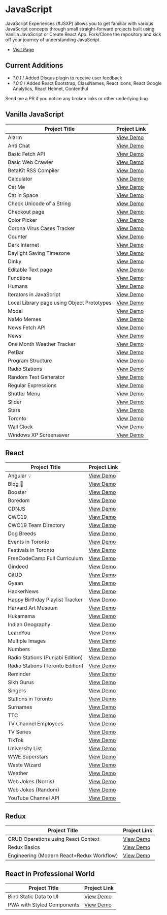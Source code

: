 # JavaScript

JavaScript Experiences (#JSXP) allows you to get familiar with various JavaScript concepts through small straight-forward projects built using Vanilla JavaScript or Create React App. Fork/Clone the repository and kick off your journey of understanding JavaScript.

- [Visit Page](https://jsxp.netlify.app)

## Current Additions

- _1.0.1_ / Added Disqus plugin to receive user feedback
- _1.0.0_ / Added React Bootstrap, ClassNames, React Icons, React Google Analytics, React Helmet, ContentFul

Send me a PR if you notice any broken links or other underlying bug.

## Vanilla JavaScript

| Project Title                              | Project Link                                                             |
| ------------------------------------------ | ------------------------------------------------------------------------ |
| Alarm                                      | [View Demo](https://tpkahlon.github.io/javascript/23)                    |
| Anti Chat                                  | [View Demo](https://tpkahlon.github.io/javascript/30)                    |
| Basic Fetch API                            | [View Demo](https://tpkahlon.github.io/javascript/basic-fetch-api)       |
| Basic Web Crawler                          | [View Demo](https://tpkahlon.github.io/javascript/16)                    |
| BetaKit RSS Compiler                       | [View Demo](https://tpkahlon.github.io/javascript/33)                    |
| Calculator                                 | [View Demo](https://tpkahlon.github.io/javascript/calculator)            |
| Cat Me                                     | [View Demo](https://tpkahlon.github.io/javascript/cat-gallery)           |
| Cat in Space                               | [View Demo](https://tpkahlon.github.io/javascript/32)                    |
| Check Unicode of a String                  | [View Demo](https://tpkahlon.github.io/javascript/check-unicode)         |
| Checkout page                              | [View Demo](https://tpkahlon.github.io/javascript/17)                    |
| Color Picker                               | [View Demo](https://tpkahlon.github.io/javascript/34)                    |
| Corona Virus Cases Tracker                 | [View Demo](https://tpkahlon.github.io/javascript/29)                    |
| Counter                                    | [View Demo](https://tpkahlon.github.io/javascript/35)                    |
| Dark Internet                              | [View Demo](https://tpkahlon.github.io/javascript/26)                    |
| Daylight Saving Timezone                   | [View Demo](https://tpkahlon.github.io/javascript/1)                     |
| Dinky                                      | [View Demo](https://tpkahlon.github.io/javascript/dinky)                 |
| Editable Text page                         | [View Demo](https://tpkahlon.github.io/javascript/18)                    |
| Functions                                  | [View Demo](https://tpkahlon.github.io/javascript/functions)             |
| Humans                                     | [View Demo](https://tpkahlon.github.io/javascript/27A)                   |
| Iterators in JavaScript                    | [View Demo](https://tpkahlon.github.io/javascript/24)                    |
| Local Library page using Object Prototypes | [View Demo](https://tpkahlon.github.io/javascript/19)                    |
| Modal                                      | [View Demo](https://tpkahlon.github.io/javascript/39)                    |
| NaMo Memes                                 | [View Demo](https://tpkahlon.github.io/javascript/31)                    |
| News Fetch API                             | [View Demo](https://tpkahlon.github.io/javascript/news-fetch-api)        |
| News                                       | [View Demo](https://tpkahlon.github.io/javascript/21)                    |
| One Month Weather Tracker                  | [View Demo](https://tpkahlon.github.io/javascript/3)                     |
| PetBar                                     | [View Demo](https://tpkahlon.github.io/javascript/37)                    |
| Program Structure                          | [View Demo](https://tpkahlon.github.io/javascript/program-structure)     |
| Radio Stations                             | [View Demo](https://tpkahlon.github.io/javascript/radio-app)             |
| Random Text Generator                      | [View Demo](https://tpkahlon.github.io/javascript/random-text-generator) |
| Regular Expressions                        | [View Demo](https://tpkahlon.github.io/javascript/22)                    |
| Shutter Menu                               | [View Demo](https://tpkahlon.github.io/javascript/38)                    |
| Slider                                     | [View Demo](https://tpkahlon.github.io/javascript/36)                    |
| Stars                                      | [View Demo](https://tpkahlon.github.io/javascript/stars)                 |
| Toronto                                    | [View Demo](https://tpkahlon.github.io/javascript/toronto)               |
| Wall Clock                                 | [View Demo](https://tpkahlon.github.io/javascript/25)                    |
| Windows XP Screensaver                     | [View Demo](https://tpkahlon.github.io/javascript/15)                    |

## React

| Project Title                    | Project Link                                        |
| -------------------------------- | --------------------------------------------------- |
| Angular 💡                       | [View Demo](https://crudinangularjs.netlify.app)    |
| Blog 👶                          | [View Demo](https://satrangi.netlify.app)           |
| Booster                          | [View Demo](https://boostmeup.netlify.app)          |
| Boredom                          | [View Demo](https://boredom.netlify.app)            |
| CDNJS                            | [View Demo](https://jscdn.netlify.app)              |
| CWC19                            | [View Demo](https://crudwithcwc19.netlify.app)      |
| CWC19 Team Directory             | [View Demo](https://cwctd.netlify.app)              |
| Dog Breeds                       | [View Demo](https://breedsofdogs.netlify.app)       |
| Events in Toronto                | [View Demo](https://eventsto.netlify.app)           |
| Festivals in Toronto             | [View Demo](https://festivalsto.netlify.app)        |
| FreeCodeCamp Full Curriculum     | [View Demo](https://fccfc.netlify.app)              |
| Gindeed                          | [View Demo](https://gindeed.netlify.app)            |
| GitUD                            | [View Demo](https://gitud.netlify.app)              |
| Gyaan                            | [View Demo](https://gyaan.netlify.app)              |
| HackerNews                       | [View Demo](https://top10hackernews.netlify.app)    |
| Happy Birthday Playlist Tracker  | [View Demo](https://hbdsongs.netlify.app)           |
| Harvard Art Museum               | [View Demo](https://harvard-art-museum.netlify.app) |
| Hukamama                         | [View Demo](https://hukamnama.netlify.app/)         |
| Indian Geography                 | [View Demo](https://indiangeography.netlify.app)    |
| LearnYou                         | [View Demo](https://learnyou.netlify.app)           |
| Multiple Images                  | [View Demo](https://multiple-images.netlify.app)    |
| Numbers                          | [View Demo](https://numbersapi.netlify.app)         |
| Radio Stations (Punjabi Edition) | [View Demo](https://japji.netlify.app)              |
| Radio Stations (Toronto Edition) | [View Demo](https://radioto.netlify.app)            |
| Reminder                         | [View Demo](https://myreminders.netlify.app)        |
| Sikh Gurus                       | [View Demo](https://sikhism.netlify.app)            |
| Singers                          | [View Demo](https://punjabitopten.netlify.app)      |
| Stations in Toronto              | [View Demo](https://stationsto.netlify.app)         |
| Surnames                         | [View Demo](https://surnames.netlify.app)           |
| TTC                              | [View Demo](https://ttcinc.netlify.app)             |
| TV Channel Employees             | [View Demo](https://crudwithemployees.netlify.app)  |
| TV Series                        | [View Demo](https://tvshowsapi.netlify.app/)        |
| TikTok                           | [View Demo](https://tiktoks.netlify.app)            |
| University List                  | [View Demo](https://universities.netlify.app)       |
| WWE Superstars                   | [View Demo](https://wwestars.netlify.app)           |
| Waste Wizard                     | [View Demo](https://wasteto.netlify.app)            |
| Weather                          | [View Demo](https://monthlyweather.netlify.app)     |
| Web Jokes (Norris)               | [View Demo](https://jokesbychucknorris.netlify.app) |
| Web Jokes (Random)               | [View Demo](https://morejokes.netlify.app)          |
| YouTube Channel API              | [View Demo](https://jaanmahal.netlify.app)          |

## Redux

| Project Title                             | Project Link                                             |
| ----------------------------------------- | -------------------------------------------------------- |
| CRUD Operations using React Context       | [View Demo](https://react-context-crud.netlify.app)      |
| Redux Basics                              | [View Demo](https://tpkahlon.github.io/javascript/redux) |
| Engineering (Modern React+Redux Workflow) | [View Demo](https://bmo-engineering.netlify.app)         |

## React in Professional World

| Project Title              | Project Link                                    |
| -------------------------- | ----------------------------------------------- |
| Bind Static Data to UI     | [View Demo](https://cars-list.netlify.app/)     |
| PWA with Styled Components | [View Demo](https://a-random-user.netlify.app/) |
